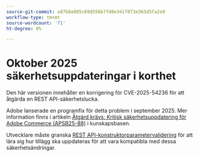 ```yaml
---
source-git-commit: e87b8a085c69d556b7fd0e341f073e363d5fa2e9
workflow-type: tm+mt
source-wordcount: '71'
ht-degree: 0%

---
```

# Oktober 2025 säkerhetsuppdateringar i korthet

Den här versionen innehåller en korrigering för CVE-2025-54236 för att åtgärda en REST API-säkerhetslucka.

Adobe lanserade en programfix för detta problem i september 2025. Mer information finns i artikeln [Åtgärd krävs: Kritisk säkerhetsuppdatering för Adobe Commerce (APSB25-88)](https://experienceleague.adobe.com/en/docs/experience-cloud-kcs/kbarticles/ka-27397) i kunskapsbasen.<!-- AC-15379 -->

Utvecklare måste granska [REST API-konstruktorparametervalidering](https://developer.adobe.com/commerce/php/development/components/web-api/services/#rest-api-constructor-parameter-validation) för att lära sig hur tillägg ska uppdateras för att vara kompatibla med dessa säkerhetsändringar.
